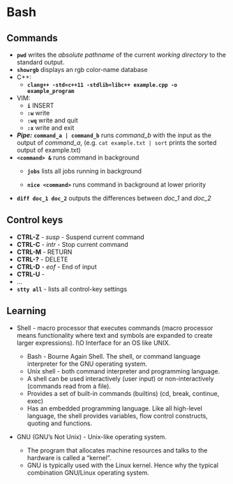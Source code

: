 # Bash

## Commands

* **`pwd`** writes the *absolute pathname* of the current _working directory_ to the standard output.
* **`showrgb`** displays an rgb color-name database
* C++:
  * **`clang++ -std=c++11 -stdlib=libc++ example.cpp -o example_program`**
* VIM:
  * **`i`** INSERT
  * **`:w`** write
  * **`:wq`** write and quit
  * **`:x`** write and exit
* ***Pipe:*** **`command_a | command_b`** runs *command_b* with the input as the output of *command_a*, (e.g. `cat example.txt | sort` prints the sorted output of example.txt)
* **`<command> &`** runs command in background
  * **`jobs`** lists all jobs running in background

  * **`nice <command>`** runs command in background at lower priority
* **`diff doc_1 doc_2`** outputs the differences between *doc_1* and *doc_2*

## Control keys

* **CTRL-Z** - *susp* - Suspend current command
* **CTRL-C** - *intr* - Stop current command 
* **CTRL-M** - RETURN
* **CTRL-?** - DELETE
* **CTRL-D** - *eof* - End of input
* **CTRL-U** - 
* ...
* **`stty all`** - lists all control-key settings

## Learning

* Shell  - macro processor that executes commands (macro processor means functionality where text and symbols are expanded to create larger expressions). I\O Interface for an OS like UNIX. 

  * Bash - Bourne Again Shell. The shell, or command language interpreter for the GNU operating system.
  * Unix shell - both command interpreter and programming language. 
  * A shell can be used interactively (user input) or non-interactively (commands read from a file).
  * Provides a set of built-in commands (builtins) (cd, break, continue, exec)
  * Has an embedded programming language. Like all high-level language, the shell provides variables, flow control constructs, quoting and functions.

* GNU (GNU’s Not Unix) - Unix-like operating system.

  * The program that allocates machine resources and talks to the hardware is called a “kernel”.
  * GNU is typically used with the Linux kernel. Hence why the typical combination GNU/Linux operating system.
